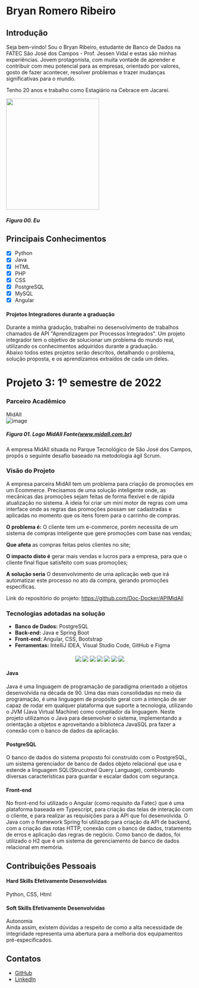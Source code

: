 # Bryan Romero Ribeiro

## Introdução

Seja bem-vindo! Sou o Bryan Ribeiro, estudante de Banco de Dados na FATEC São José dos Campos - Prof. Jessen Vidal e estas são minhas experiências. Jovem protagonista, com muita vontade de aprender e contribuir com meu potencial para as empresas, orientado por valores, gosto de fazer acontecer, resolver problemas e trazer mudanças significativas para o mundo.

Tenho 20 anos e trabalho como Estagiário na Cebrace em Jacareí.

<img src="https://avatars.githubusercontent.com/u/70216549?v=4" height="300" width="250"/>

##### *Figura 00. Eu*

## Principais Conhecimentos

 - [x]  Python
 - [x]  Java
 - [x]  HTML
 - [x]  PHP
 - [x]  CSS
 - [x]  PostgreSQL
 - [x]  MySQL
 - [x]  Angular

#### Projetos Integradores durante a graduação 
Durante a minha gradução, trabalhei no desenvolvimento de trabalhos chamados de API "Aprendizagem por Processos Integrados". Um projeto integrador tem o objetivo de solucionar um problema do mundo real, utilizando os conhecimentos adquiridos durante a graduação.<br/>
Abaixo todos estes projetos serão descritos, detalhando o problema, solução proposta, e os aprendizamos extraídos de cada um deles. 

# Projeto 3: 1º semestre de 2022

### Parceiro Acadêmico
MidAll <br/>
![image](https://camo.githubusercontent.com/b0fa931b76def22c567acfdba8089ec65869a80bb99b201408c4efb3c486849c/68747470733a2f2f7374617469632e7769787374617469632e636f6d2f6d656469612f3435366439355f64386266646362343934326234366336393935306539363136373432646634657e6d76322e706e672f76312f66696c6c2f775f3331322c685f3234382c616c5f632c715f38352c75736d5f302e36365f312e30305f302e30312c656e635f6175746f2f4c6f676f2532304d6964416c6c2e706e67)
##### *Figura 01. Logo MidAll Fonte(www.midall.com.br)*

A empresa MidAll situada no Parque Tecnológico de São José dos Campos, propôs o seguinte desafio baseado na metodologia ágil Scrum.

### Visão do Projeto

A empresa parceira MidAll tem um problema para criação de promoções em um Ecommerce. Precisamos de uma solução inteligente
onde, as mecânicas das promoções sejam feitas de forma flexível e de rápida atualização no sistema. A ideia foi criar um mini motor de regras com uma interface onde as regras das promoções possam ser cadastradas e aplicadas no momento que os itens forem para o carrinho de compras.

**O problema é:** O cliente tem um e-commerce, porém necessita de um sistema de compras inteligente que gere promoções com base nas vendas;

**Que afeta** as compras feitas pelos clientes no site;

**O impacto disto é** gerar mais vendas e lucros para a empresa, para que o cliente final fique satisfeito com suas promoções;

**A solução seria** O desenvolvimento de uma aplicação web que irá automatizar este processo no ato da compra, gerando promoções específicas.

Link do repositório do projeto: https://github.com/Doc-Docker/APIMidAll

### Tecnologias adotadas na solução

* **Banco de Dados:** PostgreSQL
* **Back-end:** Java e Spring Boot
* **Front-end:** Angular, CSS, Bootstrap
* **Ferramentas:** IntelliJ IDEA, Visual Studio Code, GitHub e Figma

<h4 align="center"> 
 <a href="https://developer.mozilla.org/pt-BR/docs/Web/CSS"><img src = "https://camo.githubusercontent.com/e8ba07fa7cc79831afca90c574b74f1eefd0bf76af4e498cb0674330a1634e2a/68747470733a2f2f696d672e736869656c64732e696f2f62616467652f4353532d3233393132303f267374796c653d666f722d7468652d6261646765266c6f676f3d63737333266c6f676f436f6c6f723d7768697465"/></a>
 <a href="https://developer.mozilla.org/pt-BR/docs/Web/Guide/HTML/HTML5"><img src = "https://camo.githubusercontent.com/d63d473e728e20a286d22bb2226a7bf45a2b9ac6c72c59c0e61e9730bfe4168c/68747470733a2f2f696d672e736869656c64732e696f2f62616467652f48544d4c352d4533344632363f7374796c653d666f722d7468652d6261646765266c6f676f3d68746d6c35266c6f676f436f6c6f723d7768697465"/></a>
 <a href="https://www.microsoft.com/en-us/sql-server/sql-server-downloads"><img src = "https://img.shields.io/badge/Microsoft%20SQL%20Sever-CC2927?style=for-the-badge&logo=microsoft%20sql%20server&logoColor=white"/></a>
 <a href="https://developer.mozilla.org/pt-BR/docs/Web/JavaScript"><img src = "https://img.shields.io/badge/java-%23ED8B00.svg?style=for-the-badge&logo=java&logoColor=white"/></a>
 <a href="https://www.jetbrains.com/idea/"><img src =
"https://img.shields.io/badge/IntelliJIDEA-000000.svg?style=for-the-badge&logo=intellij-idea&logoColor=white" /></a>
 <a href="https://getbootstrap.com/"><img src =
"https://camo.githubusercontent.com/b13ed67c809178963ce9d538175b02649800772be1ce0cb02da5879e5614e236/68747470733a2f2f696d672e736869656c64732e696f2f62616467652f426f6f7473747261702d3536334437433f7374796c653d666f722d7468652d6261646765266c6f676f3d626f6f747374726170266c6f676f436f6c6f723d7768697465" /></a>
  <a href="https://angular.io/"><img src =
"https://img.shields.io/badge/angular-%23DD0031.svg?style=for-the-badge&logo=angular&logoColor=white" /></a>
</h4>

#### Java
  Java é uma linguagem de programação de paradigma orientado a objetos desenvolvida na década de 90. Uma das mais consolidadas no meio da programação, é uma linguagem de propósito geral com a intenção de ser capaz de rodar em qualquer plataforma que suporte a tecnologia, utilizando o JVM (Java Virtual Machine) como compilador da linguagem.
  Neste projeto utilizamos o Java para desenvolver o sistema, implementando a orientação a objetos e aproveitando a biblioteca JavaSQL pra fazer a conexão com o banco de dados da aplicação.
  
#### PostgreSQL
  O banco de dados do sistema proposto foi construido com o PostgreSQL, um sistema gerenciador de banco de dados objeto relacional que usa e estende a linguagem SQL(Strucutred Query Language), combinando diversas características para guardar e escalar dados com segurança.

#### Front-end
No front-end foi utilizado o Angular (como requisito da Fatec) que é uma plataforma baseada em Typescript, para criação das telas de interação com o cliente, e para realizar as requisições para a API que foi desenvolvida. O Java com o framework Spring foi utilizado para criação da API de backend, com a criação das rotas HTTP, conexão com o banco de dados, tratamento de erros e aplicação das regras de negócio. Como banco de dados, foi utilizado o H2 que é um sistema de gerenciamento de banco de dados relacional em memória.


## Contribuições Pessoais


#### Hard Skills Efetivamente Desenvolvidas
Python, CSS, Html

#### Soft Skills Efetivamente Desenvolvidas
Autonomia<br>
Ainda assim, existem dúvidas a respeito de como a alta necessidade de integridade representa uma abertura para a melhoria dos equipamentos pré-especificados.

## Contatos
* [GitHub](https://github.com/BryanRibeiro)
* [LinkedIn](https://linkedin.com/in/bryanrribeiro/)
